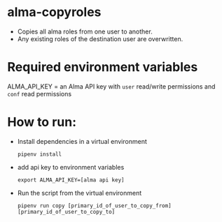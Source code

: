 # alma-copyroles
- Copies all alma roles from one user to another.
- Any existing roles of the destination user are overwritten.

# Required environment variables
ALMA_API_KEY = an Alma API key with `user` read/write permissions and `conf` read permissions

# How to run:
- Install dependencies in a virtual environment
    
    `pipenv install`
    
- add api key to environment variables

    `export ALMA_API_KEY=[alma api key]`

- Run the script from the virtual environment


    `pipenv run copy [primary_id_of_user_to_copy_from] [primary_id_of_user_to_copy_to]`
